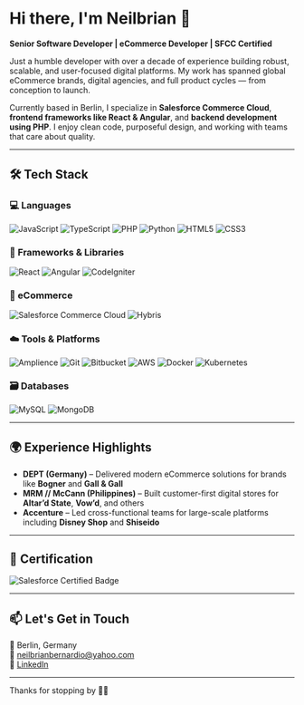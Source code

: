 # Hi there, I'm Neilbrian 👋

**Senior Software Developer | eCommerce Developer | SFCC Certified**

Just a humble developer with over a decade of experience building robust, scalable, and user-focused digital platforms. My work has spanned global eCommerce brands, digital agencies, and full product cycles — from conception to launch.

Currently based in Berlin, I specialize in **Salesforce Commerce Cloud**, **frontend frameworks like React & Angular**, and **backend development using PHP**. I enjoy clean code, purposeful design, and working with teams that care about quality.

---

## 🛠️ Tech Stack

### 💻 Languages
![JavaScript](https://img.shields.io/badge/JavaScript-F7DF1E?style=flat&logo=javascript&logoColor=000)
![TypeScript](https://img.shields.io/badge/TypeScript-3178C6?style=flat&logo=typescript&logoColor=fff)
![PHP](https://img.shields.io/badge/PHP-777BB4?style=flat&logo=php&logoColor=fff)
![Python](https://img.shields.io/badge/Python-3776AB?style=flat&logo=python&logoColor=fff)
![HTML5](https://img.shields.io/badge/HTML5-E34F26?style=flat&logo=html5&logoColor=fff)
![CSS3](https://img.shields.io/badge/CSS3-1572B6?style=flat&logo=css3&logoColor=fff)

### 🧰 Frameworks & Libraries
![React](https://img.shields.io/badge/React-61DAFB?style=flat&logo=react&logoColor=000)
![Angular](https://img.shields.io/badge/Angular-DD0031?style=flat&logo=angular&logoColor=fff)
![CodeIgniter](https://img.shields.io/badge/CodeIgniter-EF4223?style=flat&logo=codeigniter&logoColor=fff)

### 🛒 eCommerce
![Salesforce Commerce Cloud](https://img.shields.io/badge/SFCC-00A1E0?style=flat&logo=salesforce&logoColor=fff)
![Hybris](https://img.shields.io/badge/Hybris-333?style=flat&logo=sap&logoColor=fff)

### ☁️ Tools & Platforms
![Amplience](https://img.shields.io/badge/Amplience-000000?style=flat&logo=amplience&logoColor=fff)
![Git](https://img.shields.io/badge/Git-F05032?style=flat&logo=git&logoColor=fff)
![Bitbucket](https://img.shields.io/badge/Bitbucket-0052CC?style=flat&logo=bitbucket&logoColor=fff)
![AWS](https://img.shields.io/badge/AWS-232F3E?style=flat&logo=amazon-aws&logoColor=fff)
![Docker](https://img.shields.io/badge/Docker-2496ED?style=flat&logo=docker&logoColor=fff)
![Kubernetes](https://img.shields.io/badge/Kubernetes-326CE5?style=flat&logo=kubernetes&logoColor=fff)

### 🗃️ Databases
![MySQL](https://img.shields.io/badge/MySQL-4479A1?style=flat&logo=mysql&logoColor=fff)
![MongoDB](https://img.shields.io/badge/MongoDB-47A248?style=flat&logo=mongodb&logoColor=fff)


---

## 🌍 Experience Highlights

- **DEPT (Germany)** – Delivered modern eCommerce solutions for brands like **Bogner** and **Gall & Gall**
- **MRM // McCann (Philippines)** – Built customer-first digital stores for **Altar’d State**, **Vow’d**, and others
- **Accenture** – Led cross-functional teams for large-scale platforms including **Disney Shop** and **Shiseido**

---

## 📜 Certification

![Salesforce Certified Badge](https://img.shields.io/badge/Salesforce%20Certified-Commerce%20Cloud%20Developer-blue?style=flat-square&logo=salesforce)

---
## 📫 Let's Get in Touch

📍 Berlin, Germany  
📧 [neilbrianbernardio@yahoo.com](mailto:neilbrianbernardio@yahoo.com)  
🔗 [LinkedIn](https://linkedin.com/in/neilbrian-bernardio)

---

Thanks for stopping by 👨‍💻
